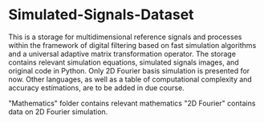 # Simulated-Signals-Dataset

This is a storage for multidimensional reference signals and processes within the framework of digital filtering based on fast simulation algorithms and a universal adaptive matrix transformation operator. The storage contains relevant simulation equations, simulated signals images, and original code in Python. Only 2D Fourier basis simulation is presented for now.
Other languages, as well as a table of computational complexity and accuracy estimations, are to be added in due course.

"Mathematics" folder contains relevant mathematics
"2D Fourier" contains data on 2D Fourier simulation.
